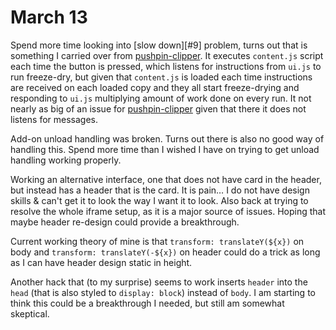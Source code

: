 # March 13

Spend more time looking into [slow down][#9] problem, turns out that is something I carried over from [pushpin-clipper][]. It executes `content.js` script each time the button is pressed, which listens for instructions from `ui.js` to run freeze-dry, but given that `content.js` is loaded each time instructions are received on each loaded copy and they all start freeze-drying and responding to `ui.js` multiplying amount of work done on every run. It not nearly as big of an issue for [pushpin-clipper][] given that there it does not listens for messages.



Add-on unload handling was broken. Turns out there is also no good way of handling this. Spend more time than I wished I have on trying to get unload handling working properly.



Working an alternative interface, one that does not have card in the header, but instead has a header that is the card. It is pain… I do not have design skills & can't get it to look the way I want it to look. Also back at trying to resolve the whole iframe setup, as it is a major source of issues. Hoping that maybe header re-design could provide a breakthrough.

Current working theory of mine is that `transform: translateY(${x})` on body and `transform: translateY(-${x})` on header could do a trick as long as I can have header design static in height.

Another hack that (to my surprise) seems to work inserts `header` into the `head` (that is also styled to `display: block`) instead of `body`. I am starting to think this could be a breakthrough I needed, but still am somewhat skeptical.



[pushpin-clipper]:https://github.com/pvh/pushpin-clipper